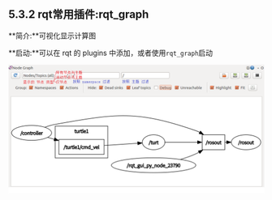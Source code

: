 ## 5.3.2 rqt常用插件:rqt\_graph

**简介:**可视化显示计算图

**启动:**可以在 rqt 的 plugins 中添加，或者使用`rqt_graph`启动

![](/assets/02_rqt_graph插件.png)

